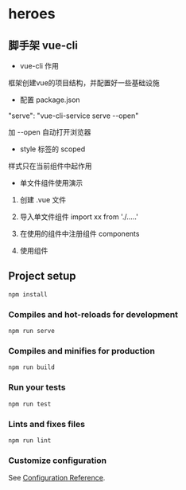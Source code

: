 # heroes

## 脚手架 vue-cli

- vue-cli 作用

框架创建vue的项目结构，并配置好一些基础设施

- 配置 package.json

"serve": "vue-cli-service serve --open"

加 --open 自动打开浏览器

- style 标签的 scoped

样式只在当前组件中起作用

- 单文件组件使用演示

1. 创建 .vue 文件

2. 导入单文件组件  import xx from './.....'

3. 在使用的组件中注册组件 components

4. 使用组件 <hero-list></hero-list>

## Project setup

```
npm install
```

### Compiles and hot-reloads for development
```
npm run serve
```

### Compiles and minifies for production
```
npm run build
```

### Run your tests
```
npm run test
```

### Lints and fixes files
```
npm run lint
```

### Customize configuration
See [Configuration Reference](https://cli.vuejs.org/config/).
